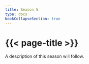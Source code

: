 ```yaml
---
title: Season 5
type: docs
bookCollapseSection: true
---
```


# {{< page-title >}}

A description of this season will follow.
